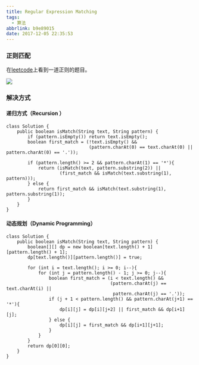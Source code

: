 ```yaml
---
title: Regular Expression Matching
tags:
  - 算法
abbrlink: b9e89015
date: 2017-12-05 22:35:53
---
```


### 正则匹配
在[leetcode](https://leetcode.com/problems/regular-expression-matching/description/)上看到一道正则的题目。
<!-- more -->
![](http://ozux0lqfa.bkt.clouddn.com/Regular%20Expression%20Matching.png)

### 解决方式
#### 递归方式（Recursion ）
```
class Solution {
    public boolean isMatch(String text, String pattern) {
        if (pattern.isEmpty()) return text.isEmpty();
        boolean first_match = (!text.isEmpty() && 
                               (pattern.charAt(0) == text.charAt(0) || pattern.charAt(0) == '.'));
        
        if (pattern.length() >= 2 && pattern.charAt(1) == '*'){
            return (isMatch(text, pattern.substring(2)) || 
                    (first_match && isMatch(text.substring(1), pattern)));
        } else {
            return first_match && isMatch(text.substring(1), pattern.substring(1));
        }
    }
}
```

#### 动态规划（Dynamic Programming）
```
class Solution {
    public boolean isMatch(String text, String pattern) {
        boolean[][] dp = new boolean[text.length() + 1][pattern.length() + 1];
        dp[text.length()][pattern.length()] = true;
        
        for (int i = text.length(); i >= 0; i--){
            for (int j = pattern.length() - 1; j >= 0; j--){
                boolean first_match = (i < text.length() && 
                                       (pattern.charAt(j) == text.charAt(i) ||
                                        pattern.charAt(j) == '.'));
                if (j + 1 < pattern.length() && pattern.charAt(j+1) == '*'){
                    dp[i][j] = dp[i][j+2] || first_match && dp[i+1][j];
                } else {
                    dp[i][j] = first_match && dp[i+1][j+1];
                }
            }
        }
        return dp[0][0];
    }
}
```
